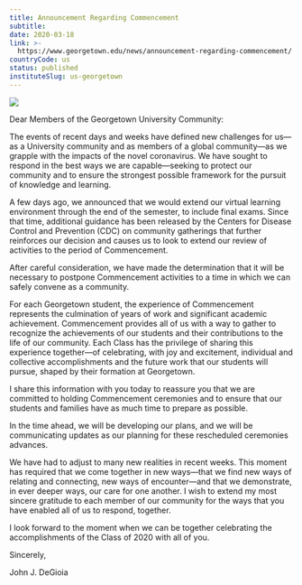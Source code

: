 ```yaml
---
title: Announcement Regarding Commencement
subtitle: 
date: 2020-03-18
link: >-
  https://www.georgetown.edu/news/announcement-regarding-commencement/
countryCode: us
status: published
instituteSlug: us-georgetown
---
```

![](https://www.georgetown.edu/wp-content/uploads/fbrfg/apple-touch-icon.png)

Dear Members of the Georgetown University Community:

The events of recent days and weeks have defined new challenges for us—as a University community and as members of a global community—as we grapple with the impacts of the novel coronavirus. We have sought to respond in the best ways we are capable—seeking to protect our community and to ensure the strongest possible framework for the pursuit of knowledge and learning.

A few days ago, we announced that we would extend our virtual learning environment through the end of the semester, to include final exams. Since that time, additional guidance has been released by the Centers for Disease Control and Prevention (CDC) on community gatherings that further reinforces our decision and causes us to look to extend our review of activities to the period of Commencement.

After careful consideration, we have made the determination that it will be necessary to postpone Commencement activities to a time in which we can safely convene as a community.

For each Georgetown student, the experience of Commencement represents the culmination of years of work and significant academic achievement. Commencement provides all of us with a way to gather to recognize the achievements of our students and their contributions to the life of our community. Each Class has the privilege of sharing this experience together—of celebrating, with joy and excitement, individual and collective accomplishments and the future work that our students will pursue, shaped by their formation at Georgetown.

I share this information with you today to reassure you that we are committed to holding Commencement ceremonies and to ensure that our students and families have as much time to prepare as possible.

In the time ahead, we will be developing our plans, and we will be communicating updates as our planning for these rescheduled ceremonies advances.

We have had to adjust to many new realities in recent weeks. This moment has required that we come together in new ways—that we find new ways of relating and connecting, new ways of encounter—and that we demonstrate, in ever deeper ways, our care for one another. I wish to extend my most sincere gratitude to each member of our community for the ways that you have enabled all of us to respond, together.

I look forward to the moment when we can be together celebrating the accomplishments of the Class of 2020 with all of you.

Sincerely,

John J. DeGioia